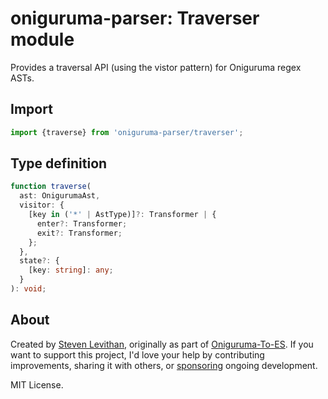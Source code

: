 # oniguruma-parser: Traverser module

Provides a traversal API (using the vistor pattern) for Oniguruma regex ASTs.

## Import

```js
import {traverse} from 'oniguruma-parser/traverser';
```

## Type definition

```ts
function traverse(
  ast: OnigurumaAst,
  visitor: {
    [key in ('*' | AstType)]?: Transformer | {
      enter?: Transformer;
      exit?: Transformer;
    };
  },
  state?: {
    [key: string]: any;
  }
): void;
```

## About

Created by [Steven Levithan](https://github.com/slevithan), originally as part of [Oniguruma-To-ES](https://github.com/slevithan/oniguruma-to-es). If you want to support this project, I'd love your help by contributing improvements, sharing it with others, or [sponsoring](https://github.com/sponsors/slevithan) ongoing development.

MIT License.
